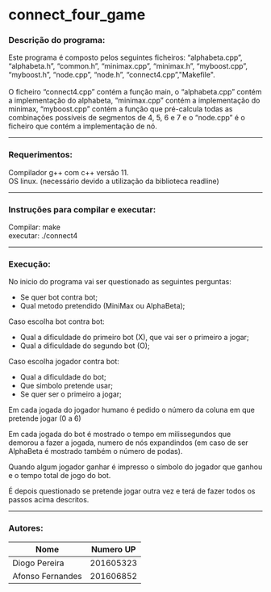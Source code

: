 # connect_four_game

### Descrição do programa:

Este programa é composto pelos seguintes ficheiros: “alphabeta.cpp”, “alphabeta.h”, “common.h”, “minimax.cpp”, “minimax.h”, “myboost.cpp”, “myboost.h”, “node.cpp”, “node.h”, “connect4.cpp”,"Makefile". <br/> <br/> 
O ficheiro “connect4.cpp” contém a função main,  o “alphabeta.cpp” contém a implementação do alphabeta, “minimax.cpp” contém a implementação do minimax, “myboost.cpp” contém a função que pré-calcula todas as combinações possíveis de segmentos de 4, 5, 6 e 7 e o “node.cpp” é o ficheiro que contém a implementação de nó. <br/> 

-------------------------------------------

### Requerimentos:

Compilador g++ com c++ versão 11. <br/>
OS linux. (necessário devido a utilização da biblioteca readline)

-------------------------------------------

### Instruções para compilar e executar:

Compilar: make <br/> 
executar: ./connect4 <br/> 

-------------------------------------------

### Execução:

No inicio do programa vai ser questionado as seguintes perguntas: <br/> 
* Se quer bot contra bot; <br/> 
* Qual metodo pretendido (MiniMax ou AlphaBeta); <br/> 

Caso escolha bot contra bot: <br/> 
* Qual a dificuldade do primeiro bot (X), que vai ser o primeiro a jogar; <br/> 
* Qual a dificuldade do segundo bot (O); <br/> 

Caso escolha jogador contra bot: <br/> 
* Qual a dificuldade do bot; <br/> 
* Que simbolo pretende usar; <br/> 
* Se quer ser o primeiro a jogar; <br/> 

Em cada jogada do jogador humano é pedido o número da coluna em que pretende jogar (0 a 6) <br/> 

Em cada jogada do bot é mostrado o tempo em milissegundos que demorou a fazer a jogada, numero de nós expandindos (em caso de ser AlphaBeta é mostrado também o número de podas). <br/> 

Quando algum jogador ganhar é impresso o símbolo do jogador que ganhou e o tempo total de jogo do bot. <br/> 

É depois questionado se pretende jogar outra vez e terá de fazer todos os passos acima descritos. <br/> 

-------------------------------------------

### Autores:

| Nome              | Numero UP     |
| ----------------- | ------------- |
| Diogo Pereira     | 201605323     |
| Afonso Fernandes  | 201606852     |
